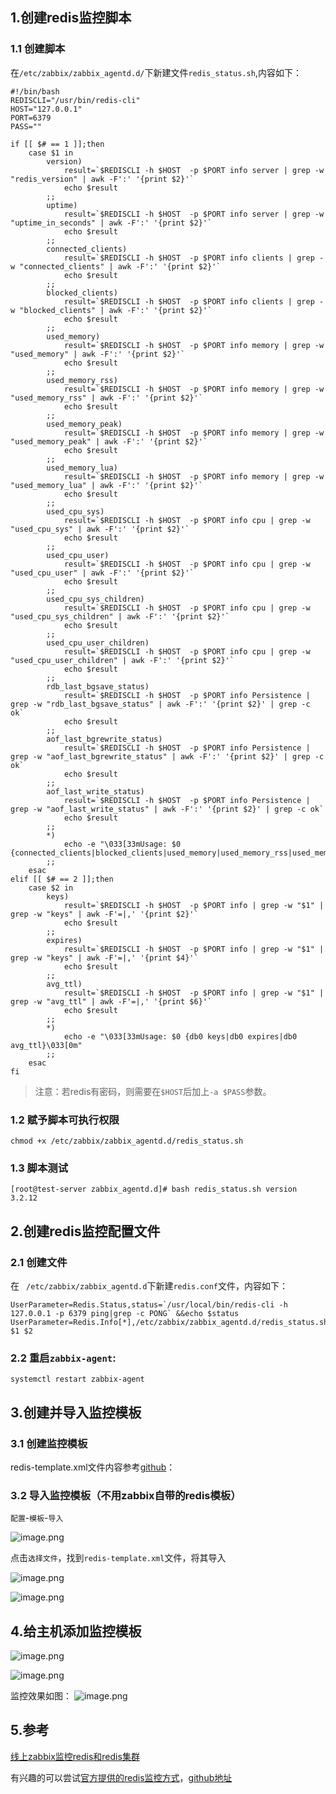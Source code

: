 ## 1.创建redis监控脚本
### 1.1 创建脚本
在`/etc/zabbix/zabbix_agentd.d/`下新建文件`redis_status.sh`,内容如下：
```
#!/bin/bash
REDISCLI="/usr/bin/redis-cli"
HOST="127.0.0.1"
PORT=6379
PASS=""

if [[ $# == 1 ]];then
    case $1 in
        version)
            result=`$REDISCLI -h $HOST  -p $PORT info server | grep -w "redis_version" | awk -F':' '{print $2}'`
            echo $result
        ;;
        uptime)
            result=`$REDISCLI -h $HOST  -p $PORT info server | grep -w "uptime_in_seconds" | awk -F':' '{print $2}'`
            echo $result
        ;;
        connected_clients)
            result=`$REDISCLI -h $HOST  -p $PORT info clients | grep -w "connected_clients" | awk -F':' '{print $2}'`
            echo $result
        ;;
        blocked_clients)
            result=`$REDISCLI -h $HOST  -p $PORT info clients | grep -w "blocked_clients" | awk -F':' '{print $2}'`
            echo $result
        ;;
        used_memory)
            result=`$REDISCLI -h $HOST  -p $PORT info memory | grep -w "used_memory" | awk -F':' '{print $2}'`
            echo $result
        ;;
        used_memory_rss)
            result=`$REDISCLI -h $HOST  -p $PORT info memory | grep -w "used_memory_rss" | awk -F':' '{print $2}'`
            echo $result
        ;;
        used_memory_peak)
            result=`$REDISCLI -h $HOST  -p $PORT info memory | grep -w "used_memory_peak" | awk -F':' '{print $2}'`
            echo $result
        ;;
        used_memory_lua)
            result=`$REDISCLI -h $HOST  -p $PORT info memory | grep -w "used_memory_lua" | awk -F':' '{print $2}'`
            echo $result
        ;;
        used_cpu_sys)
            result=`$REDISCLI -h $HOST  -p $PORT info cpu | grep -w "used_cpu_sys" | awk -F':' '{print $2}'`
            echo $result
        ;;
        used_cpu_user)
            result=`$REDISCLI -h $HOST  -p $PORT info cpu | grep -w "used_cpu_user" | awk -F':' '{print $2}'`
            echo $result
        ;;
        used_cpu_sys_children)
            result=`$REDISCLI -h $HOST  -p $PORT info cpu | grep -w "used_cpu_sys_children" | awk -F':' '{print $2}'`
            echo $result
        ;;
        used_cpu_user_children)
            result=`$REDISCLI -h $HOST  -p $PORT info cpu | grep -w "used_cpu_user_children" | awk -F':' '{print $2}'`
            echo $result
        ;;
        rdb_last_bgsave_status)
            result=`$REDISCLI -h $HOST  -p $PORT info Persistence | grep -w "rdb_last_bgsave_status" | awk -F':' '{print $2}' | grep -c ok`
            echo $result
        ;;
        aof_last_bgrewrite_status)
            result=`$REDISCLI -h $HOST  -p $PORT info Persistence | grep -w "aof_last_bgrewrite_status" | awk -F':' '{print $2}' | grep -c ok`
            echo $result
        ;;
        aof_last_write_status)
            result=`$REDISCLI -h $HOST  -p $PORT info Persistence | grep -w "aof_last_write_status" | awk -F':' '{print $2}' | grep -c ok`
            echo $result
        ;;
        *)
            echo -e "\033[33mUsage: $0 {connected_clients|blocked_clients|used_memory|used_memory_rss|used_memory_peak|used_memory_lua|used_cpu_sys|used_cpu_user|used_cpu_sys_children|used_cpu_user_children|rdb_last_bgsave_status|aof_last_bgrewrite_status|aof_last_write_status}\033[0m"
        ;;
    esac
elif [[ $# == 2 ]];then
    case $2 in
        keys)
            result=`$REDISCLI -h $HOST  -p $PORT info | grep -w "$1" | grep -w "keys" | awk -F'=|,' '{print $2}'`
            echo $result
        ;;
        expires)
            result=`$REDISCLI -h $HOST  -p $PORT info | grep -w "$1" | grep -w "keys" | awk -F'=|,' '{print $4}'`
            echo $result
        ;;
        avg_ttl)
            result=`$REDISCLI -h $HOST  -p $PORT info | grep -w "$1" | grep -w "avg_ttl" | awk -F'=|,' '{print $6}'`
            echo $result
        ;;
        *)
            echo -e "\033[33mUsage: $0 {db0 keys|db0 expires|db0 avg_ttl}\033[0m" 
        ;;
    esac
fi

```

> 注意：若redis有密码，则需要在`$HOST`后加上`-a $PASS`参数。

### 1.2 赋予脚本可执行权限
`chmod +x /etc/zabbix/zabbix_agentd.d/redis_status.sh`

### 1.3 脚本测试
```
[root@test-server zabbix_agentd.d]# bash redis_status.sh version
3.2.12
```

## 2.创建redis监控配置文件
### 2.1 创建文件
在 ` /etc/zabbix/zabbix_agentd.d`下新建`redis.conf`文件，内容如下：
```
UserParameter=Redis.Status,status=`/usr/local/bin/redis-cli -h 127.0.0.1 -p 6379 ping|grep -c PONG` &&echo $status
UserParameter=Redis.Info[*],/etc/zabbix/zabbix_agentd.d/redis_status.sh $1 $2
```

### 2.2 重启`zabbix-agent`:
```
systemctl restart zabbix-agent
```

## 3.创建并导入监控模板
### 3.1 创建监控模板
redis-template.xml文件内容参考[github](https://raw.githubusercontent.com/Leif160519/centos-script/master/zabbix/Redis/template/redis-template.xml)：

 ### 3.2 导入监控模板（不用zabbix自带的redis模板）
 
 `配置`-`模板`-`导入`
 
 ![image.png](https://img.hacpai.com/file/2020/04/image-d5566cb6.png)

点击`选择文件`，找到`redis-template.xml`文件，将其导入

![image.png](https://img.hacpai.com/file/2020/04/image-e4a3e889.png)

![image.png](https://img.hacpai.com/file/2020/04/image-e8deeaf6.png)


## 4.给主机添加监控模板
![image.png](https://img.hacpai.com/file/2020/04/image-d4cbfd57.png)

![image.png](https://img.hacpai.com/file/2020/04/image-d8a786ec.png)

监控效果如图：
![image.png](https://img.hacpai.com/file/2020/04/image-158c51e3.png)

## 5.参考
[线上zabbix监控redis和redis集群](https://blog.51cto.com/13120271/2317181)

有兴趣的可以尝试[官方提供的redis监控方式](https://share.zabbix.com/databases/db_redis/redis-for-zabbix4-4)，[github地址](https://github.com/cloudtemple/zabbix_templates)